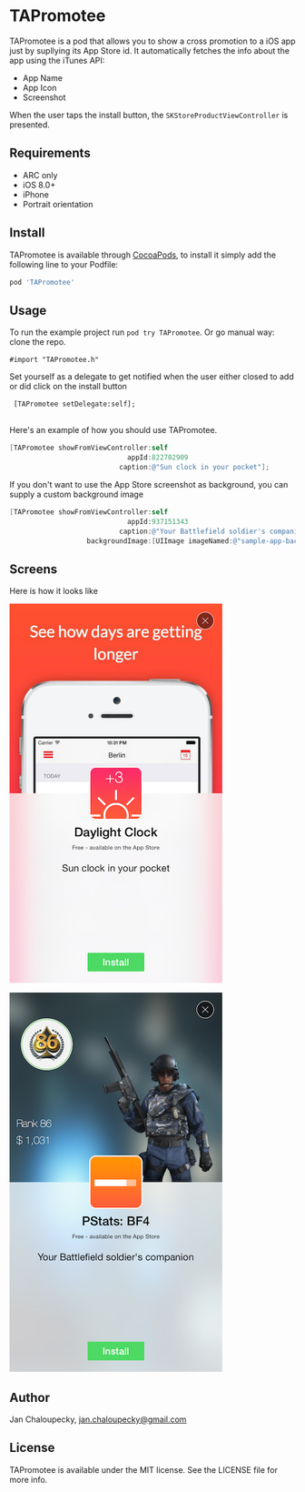 # TAPromotee
TAPromotee is a pod that allows you to show a cross promotion to a iOS app just by supllying its App Store id. It automatically fetches the info about the app using the iTunes API:

- App Name
- App Icon
- Screenshot 

When the user taps the install button, the `SKStoreProductViewController` is presented.


## Requirements

- ARC only
- iOS 8.0+
- iPhone
- Portrait orientation

## Install

TAPromotee is available through [CocoaPods](http://cocoapods.org), to install
it simply add the following line to your Podfile:

```ruby
pod 'TAPromotee'
```

## Usage

To run the example project run `pod try TAPromotee`. Or go manual way: clone the repo.

```objc
#import "TAPromotee.h"
```

Set yourself as a delegate to get notified when the user either closed to add or did click on the install button

``` objc
 [TAPromotee setDelegate:self];
 
```

Here's an example of how you should use TAPromotee. 

```objective-c
[TAPromotee showFromViewController:self
                             appId:822702909
                           caption:@"Sun clock in your pocket"];
```

If you don't want to use the App Store screenshot as background, you can supply a custom background image

```objective-c
[TAPromotee showFromViewController:self
                             appId:937151343
                           caption:@"Your Battlefield soldier's companion"
                   backgroundImage:[UIImage imageNamed:@"sample-app-background"]];
```

## Screens

Here is how it looks like


![](Example/Screens/Screen1.png)

![](Example/Screens/Screen2.png)


## Author

Jan Chaloupecky, jan.chaloupecky@gmail.com

## License

TAPromotee is available under the MIT license. See the LICENSE file for more info.


